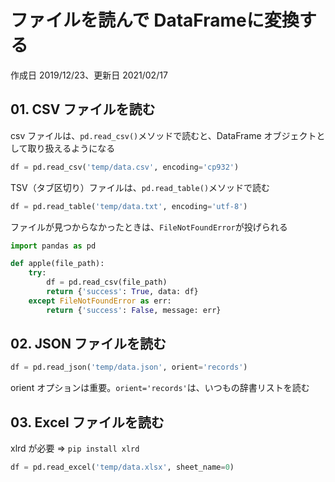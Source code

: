 # ファイルを読んで DataFrameに変換する

作成日 2019/12/23、更新日 2021/02/17

## 01. CSV ファイルを読む

csv ファイルは、`pd.read_csv()`メソッドで読むと、DataFrame オブジェクトとして取り扱えるようになる

```python
df = pd.read_csv('temp/data.csv', encoding='cp932')
```

TSV（タブ区切り）ファイルは、`pd.read_table()`メソッドで読む

```python
df = pd.read_table('temp/data.txt', encoding='utf-8')
```

ファイルが見つからなかったときは、`FileNotFoundError`が投げられる

```python
import pandas as pd

def apple(file_path):
    try:
        df = pd.read_csv(file_path)
        return {'success': True, data: df}
    except FileNotFoundError as err:
        return {'success': False, message: err}
```

## 02. JSON ファイルを読む

```python
df = pd.read_json('temp/data.json', orient='records')
```

orient オプションは重要。`orient='records'`は、いつもの辞書リストを読む

## 03. Excel ファイルを読む

xlrd が必要 => `pip install xlrd`

```python
df = pd.read_excel('temp/data.xlsx', sheet_name=0)
```
